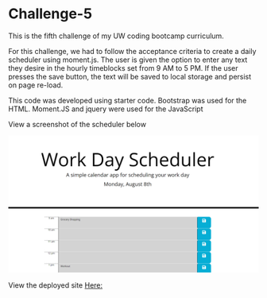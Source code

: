 # Challenge-5


This is the fifth challenge of my UW coding bootcamp curriculum.

For this challenge, we had to follow the acceptance criteria to create a daily scheduler using moment.js.
The user is given the option to enter any text they desire in the hourly timeblocks set from 9 AM to 5 PM.
If the user presses the save button, the text will be saved to local storage and persist on page re-load.

This code was developed using starter code. Bootstrap was used for the HTML. Moment.JS and jquery were used for the JavaScript

View a screenshot of the scheduler below

![](./assets/images/demo.PNG)

View the deployed site [Here:](https://noahbrown26.github.io/Daily-Scheduler/)

